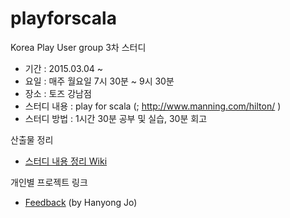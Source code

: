 # playforscala

Korea Play User group 3차 스터디

* 기간 : 2015.03.04 ~
* 요일 : 매주 월요일 7시 30분 ~ 9시 30분
* 장소 : 토즈 강남점
* 스터디 내용 : play for scala (; http://www.manning.com/hilton/ )
* 스터디 방법 : 1시간 30분 공부 및 실습, 30분 회고

산출물 정리
 * [스터디 내용 정리 Wiki](https://github.com/kpug/playforscala/wiki)

개인별 프로젝트 링크
 * [Feedback](https://github.com/FlyMe/Feedback) (by Hanyong Jo)
